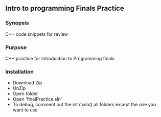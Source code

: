 ## Intro to programming Finals Practice
### Synopsis
C++ code snippets for review

### Purpose
C++ practice for Introduction to Programming finals

### Installation
* Download Zip
* UnZip
* Open folder
* Open 'finalPractice.sln'
* To debug, comment out the int main() all folders except the one you want to use
